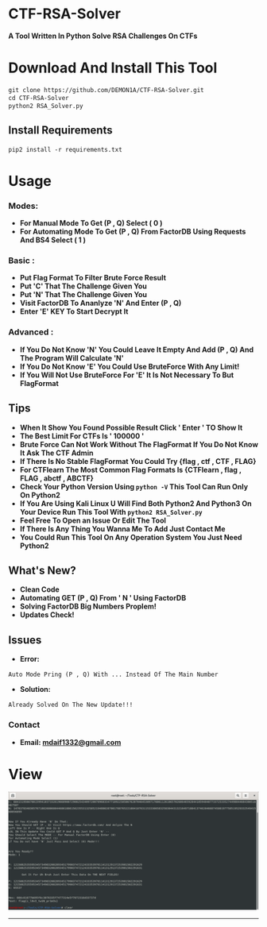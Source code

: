 # CTF-RSA-Solver
**A Tool Written In Python Solve RSA Challenges On CTFs**
# Download And Install This Tool
```
git clone https://github.com/DEMON1A/CTF-RSA-Solver.git
cd CTF-RSA-Solver
python2 RSA_Solver.py
```
## Install Requirements
```
pip2 install -r requirements.txt
```
# Usage
### Modes:
- **For Manual Mode To Get (P , Q) Select ( 0 )**
- **For Automating Mode To Get (P , Q) From FactorDB Using Requests And BS4 Select ( 1 )**
### Basic :
- **Put Flag Format To Filter Brute Force Result**
- **Put 'C' That The Challenge Given You**
- **Put 'N' That The Challenge Given You**
- **Visit FactorDB To Ananlyze 'N' And Enter (P , Q)**
- **Enter 'E' KEY To Start Decrypt It**

### Advanced :
- **If You Do Not Know 'N' You Could Leave It Empty And Add (P , Q) And The Program Will Calculate 'N'**
- **If You Do Not Know 'E' You Could Use BruteForce With Any Limit!**
- **If You Will Not Use BruteForce For 'E' It Is Not Necessary To But FlagFormat**

## Tips
- **When It Show You Found Possible Result Click ' Enter ' TO Show It**
- **The Best Limit For CTFs Is ' 100000 '**
- **Brute Force Can Not Work Without The FlagFormat If You Do Not Know It Ask The CTF Admin**
- **If There Is No Stable FlagFormat You Could Try {flag , ctf , CTF , FLAG}**
- **For CTFlearn The Most Common Flag Formats Is {CTFlearn , flag , FLAG , abctf , ABCTF}**
- **Check Your Python Version Using ```python -V``` This Tool Can Run Only On Python2**
- **If You Are Using Kali Linux U Will Find Both Python2 And Python3 On Your Device Run This Tool With ```python2 RSA_Solver.py```**
- **Feel Free To Open an Issue Or Edit The Tool**
- **If There Is Any Thing You Wanna Me To Add Just Contact Me**
- **You Could Run This Tool On Any Operation System You Just Need Python2**

## What's New?
- **Clean Code**
- **Automating GET (P , Q) From ' N ' Using FactorDB**
- **Solving FactorDB Big Numbers Proplem!**
- **Updates Check!**

## Issues
- **Error:**
```
Auto Mode Pring (P , Q) With ... Instead Of The Main Number
```
- **Solution:**
```
Already Solved On The New Update!!!
```
### Contact
- **Email: mdaif1332@gmail.com**

# View
![](CTF-RSA-Solver/View-Up.png)
<hr>
